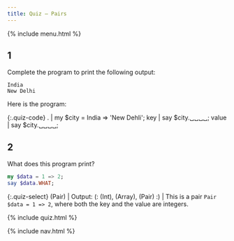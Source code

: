 ```yaml
---
title: Quiz — Pairs
---
```


{% include menu.html %}

## 1

Complete the program to print the following output:

    India
    New Delhi

Here is the program:

{:.quiz-code}
. | my $city = India => &apos;New Dehli&apos;;
key | say $city.␣␣␣␣;
value | say $city.␣␣␣␣;

## 2

What does this program print?

```raku
my $data = 1 => 2;
say $data.WHAT;
```

{:.quiz-select}
(Pair) | Output: (: (Int), (Array), (Pair) :) | This is a pair `Pair $data = 1 => 2`, where both the key and the value are integers.

{% include quiz.html %}

{% include nav.html %}